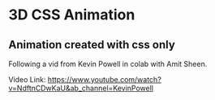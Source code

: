 # 3D CSS Animation

## Animation created with css only

Following a vid from Kevin Powell in colab with Amit Sheen.

Video Link: https://www.youtube.com/watch?v=NdftnCDwKaU&ab_channel=KevinPowell
